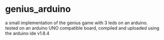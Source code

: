 # genius_arduino
a small implementation of the genius game with 3 leds on an arduino. \
tested on an arduino UNO compatible board, compiled and uploaded using the arduino ide v1.8.4
